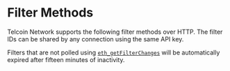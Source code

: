 # Filter Methods

Telcoin Network supports the following filter methods over HTTP. The filter IDs can be shared by any connection using the same API key.

Filters that are not polled using [`eth_getFilterChanges`](https://docs.infura.io/api/networks/ethereum/json-rpc-methods/filter-methods/eth\_getfilterchanges) will be automatically expired after fifteen minutes of inactivity.
